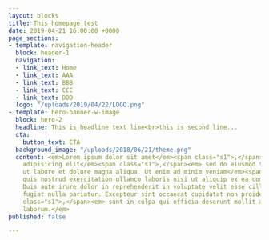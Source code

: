 ```yaml
---
layout: blocks
title: This homepage test
date: 2019-04-21 16:00:00 +0000
page_sections:
- template: navigation-header
  block: header-1
  navigation:
  - link_text: Home
  - link_text: AAA
  - link_text: BBB
  - link_text: CCC
  - link_text: DDD
  logo: "/uploads/2019/04/22/LOGO.png"
- template: hero-banner-w-image
  block: hero-2
  headline: This is headline text line<br>this is second line...
  cta:
    button_text: CTA
  background_image: "/uploads/2018/06/21/theme.png"
  content: <em>Lorem ipsum dolor sit amet</em><span class="s1">,</span><em> consectetur
    adipisicing elit</em><span class="s1">,</span><em> sed do eiusmod tempor incididunt
    ut labore et dolore magna aliqua. Ut enim ad minim veniam</em><span class="s1">,</span><em>
    quis nostrud exercitation ullamco laboris nisi ut aliquip ex ea commodo consequat.
    Duis aute irure dolor in reprehenderit in voluptate velit esse cillum dolore eu
    fugiat nulla pariatur. Excepteur sint occaecat cupidatat non proident</em><span
    class="s1">,</span><em> sunt in culpa qui officia deserunt mollit anim id est
    laborum.</em>
published: false

---
```

